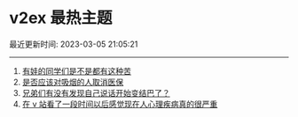 # v2ex 最热主题

最近更新时间: 2023-03-05 21:05:21

--- 
1. [有娃的同学们是不是都有这种苦](https://www.v2ex.com/t/921211) 
2. [是否应该对吸烟的人取消医保](https://www.v2ex.com/t/921218) 
3. [兄弟们有没有发现自己说话开始变结巴了？](https://www.v2ex.com/t/921281) 
4. [在 v 站看了一段时间以后感觉现在人心理疾病真的很严重](https://www.v2ex.com/t/921271) 
